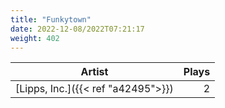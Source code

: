```yaml
---
title: "Funkytown"
date: 2022-12-08/2022T07:21:17
weight: 402
---
```




 Artist | Plays 
----- | -----:
[Lipps, Inc.]({{< ref "a42495">}}) | 2
